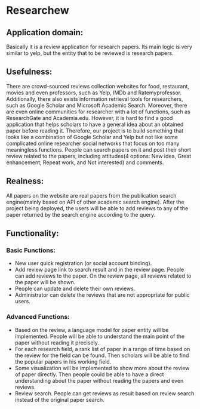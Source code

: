 Researchew
=========
## Application domain:

Basically it is a review application for research papers. Its main logic is very similar to yelp, but the entity that to be reviewed is research papers.

## Usefulness: 

There are crowd-sourced reviews collection websites for food, restaurant, movies and even professors, such as Yelp, IMDb and Ratemyprofessor. Additionally, there also exists information retrieval tools for researchers, such as Google Scholar and Microsoft Academic Search. Moreover, there are even online communities for researcher with a lot of functions, such as ResearchGate and Academia.edu. However, it is hard to find a good application that helps scholars to have a general idea about an obtained paper before reading it. Therefore, our project is to build something that looks like a combination of Google Scholar and Yelp but not like some complicated online researcher social networks that focus on too many meaningless functions. People can search papers on it and post their short review related to the papers, including attitudes(4 options: New idea, Great enhancement, Repeat work, and Not interested) and comments.

## Realness:

All papers on the website are real papers from the publication search engine(mainly based on API of other academic search engine). After the project being deployed, the users will be able to add reviews to any of the paper returned by the search engine according to the query.

## Functionality: 

### Basic Functions: 

* New user quick registration (or social account binding).
* Add review page link to search result and in the review page. People can add reviews to the paper. On the review page, all reviews related to the paper will be shown.
* People can update and delete their own reviews.
* Administrator can delete the reviews that are not appropriate for public users.

### Advanced Functions:
* Based on the review, a language model for paper entity will be implemented. People will be able to understand the main point of the paper without reading it precisely.
* For each research field, a rank list of paper in a range of time based on the review for the field can be found. Then scholars will be able to find the popular papers in his working field.
* Some visualization will be implemented to show more about the review of paper directly. Then people could be able to have a direct understanding about the paper without reading the papers and even reviews.
* Review search. People can get reviews as result based on review search instead of the original paper search.
